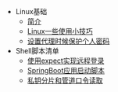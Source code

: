 * Linux基础
    * [简介](markdown/Devops/Linux/_readme.md)
    * [Linux一些使用小技巧](markdown/Devops/Linux/Linux一些使用小技巧.md)
    * [设置代理时候保护个人密码](markdown/Devops/Linux/设置代理时候保护个人密码.md)
* Shell脚本清单
    * [使用expect实现远程登录](markdown/Devops/Linux/ShellScripts/使用expect实现远程登录.md)
    * [SpringBoot应用启动脚本](markdown/Devops/Linux/ShellScripts/SpringBoot应用启动脚本.md)
    * [私钥分片和管道口令读取](markdown/Devops/Linux/ShellScripts/私钥分片和管道口令读取.md)

